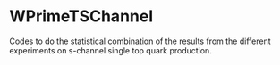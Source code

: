 # WPrimeTSChannel

Codes to do the statistical combination of the results from the different experiments on s-channel single top quark production.
